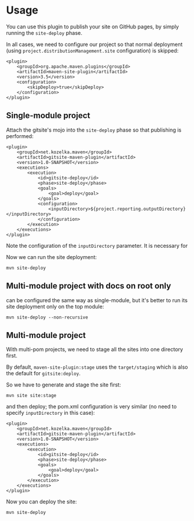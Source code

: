 # Usage

You can use this plugin to publish your site on GitHub pages, by simply running the `site-deploy` phase.

In all cases, we need to configure our project so that normal deployment (using `project.distributionManagement.site` configuration) is skipped:

```
<plugin>
    <groupId>org.apache.maven.plugins</groupId>
    <artifactId>maven-site-plugin</artifactId>
    <version>3.5</version>
    <configuration>
        <skipDeploy>true</skipDeploy>
    </configuration>
</plugin>
```


## Single-module project

Attach the gitsite's mojo into the `site-deploy` phase so that publishing is performed:

```
<plugin>
    <groupId>net.kozelka.maven</groupId>
    <artifactId>gitsite-maven-plugin</artifactId>
    <version>1.0-SNAPSHOT</version>
    <executions>
        <execution>
            <id>gitsite-deploy</id>
            <phase>site-deploy</phase>
            <goals>
                <goal>deploy</goal>
            </goals>
            <configuration>
                <inputDirectory>${project.reporting.outputDirectory}</inputDirectory>
            </configuration>
        </execution>
    </executions>
</plugin>
```

Note the configuration of the `inputDirectory` parameter. It is necessary for

Now we can run the site deployment:

```
mvn site-deploy
```

## Multi-module project with docs on root only

can be configured the same way as single-module, but it's better to run its site deployment only on the top module:

```
mvn site-deploy --non-recursive
```

## Multi-module project

With multi-pom projects, we need to stage all the sites into one directory first.

By default, `maven-site-plugin:stage` uses the `target/staging` which is also the default for `gitsite:deploy`.

So we have to generate and stage the site first:

```
mvn site site:stage
```

and then deploy; the pom.xml configuration is very similar (no need to specify `inputDirectory` in this case):

```
<plugin>
    <groupId>net.kozelka.maven</groupId>
    <artifactId>gitsite-maven-plugin</artifactId>
    <version>1.0-SNAPSHOT</version>
    <executions>
        <execution>
            <id>gitsite-deploy</id>
            <phase>site-deploy</phase>
            <goals>
                <goal>deploy</goal>
            </goals>
        </execution>
    </executions>
</plugin>
```

Now you can deploy the site:

```
mvn site-deploy
```
